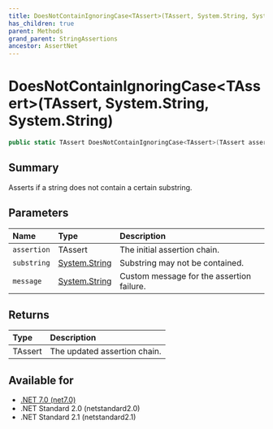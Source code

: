 ```yaml
---
title: DoesNotContainIgnoringCase<TAssert>(TAssert, System.String, System.String)
has_children: true
parent: Methods
grand_parent: StringAssertions
ancestor: AssertNet
---
```

# DoesNotContainIgnoringCase&lt;TAssert&gt;(TAssert, System.String, System.String)

```csharp
public static TAssert DoesNotContainIgnoringCase<TAssert>(TAssert assertion, System.String substring, System.String message);
```

## Summary
Asserts if a string does not contain a certain substring.

## Parameters
|Name|Type|Description|
|:-|:-|:-|
|`assertion`|TAssert|The initial assertion chain.|
|`substring`|[System.String](https://learn.microsoft.com/en-us/dotnet/api/system.string)|Substring may not be contained.|
|`message`|[System.String](https://learn.microsoft.com/en-us/dotnet/api/system.string)|Custom message for the assertion failure.|

## Returns
|Type|Description|
|:-|:-|
|TAssert|The updated assertion chain.|

## Available for
- [.NET 7.0 (net7.0)](https://versionsof.net/core/7.0/)
- .NET Standard 2.0 (netstandard2.0)
- .NET Standard 2.1 (netstandard2.1)
